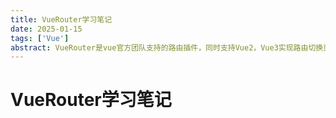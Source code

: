 ```yaml
---
title: VueRouter学习笔记
date: 2025-01-15
tags: ['Vue']
abstract: VueRouter是vue官方团队支持的路由插件，同时支持Vue2，Vue3实现路由切换页面
---
```

# VueRouter学习笔记
